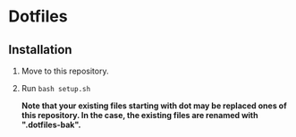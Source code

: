 # Dotfiles

## Installation
1. Move to this repository.

2. Run `bash setup.sh`

   **Note that your existing files starting with dot may be replaced ones of this repository. In the case, the existing files are renamed with ".dotfiles-bak".**

